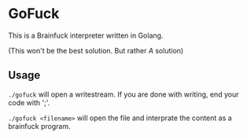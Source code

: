 # GoFuck

This is a Brainfuck interpreter written in Golang.

(This won't be the best solution. But rather *A* solution)

Usage
------

`./gofuck`
will open a writestream. If you are done with writing, end your code with ';'.

`./gofuck <filename>`
will open the file and interprate the content as a brainfuck program.
